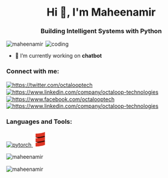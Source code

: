 <h1 align="center">Hi 👋, I'm Maheenamir</h1>
<h3 align="center">Building Intelligent Systems with Python</h3>

<img align="right" alt="coding" width="400" src="https://images.squarespace-cdn.com/content/v1/60479868292a5d29e69ac6b9/d2f479f8-2005-43ae-bb36-e90333fa8f19/Future_of_Artificial_Intelligence.gif">

<p align="left"> <img src="https://komarev.com/ghpvc/?username=maheenamir&label=Profile%20views&color=0e75b6&style=flat" alt="maheenamir" /> </p>

- 🔭 I’m currently working on **chatbot**

<h3 align="left">Connect with me:</h3>
<p align="left">
<a href="https://twitter.com/https://twitter.com/octalooptech" target="blank"><img align="center" src="https://raw.githubusercontent.com/rahuldkjain/github-profile-readme-generator/master/src/images/icons/Social/twitter.svg" alt="https://twitter.com/octalooptech" height="30" width="40" /></a>
<a href="https://linkedin.com/in/https://www.linkedin.com/company/octaloop-technologies" target="blank"><img align="center" src="https://raw.githubusercontent.com/rahuldkjain/github-profile-readme-generator/master/src/images/icons/Social/linked-in-alt.svg" alt="https://www.linkedin.com/company/octaloop-technologies" height="30" width="40" /></a>
<a href="https://fb.com/https://www.facebook.com/octalooptech" target="blank"><img align="center" src="https://raw.githubusercontent.com/rahuldkjain/github-profile-readme-generator/master/src/images/icons/Social/facebook.svg" alt="https://www.facebook.com/octalooptech" height="30" width="40" /></a>
<a href="https://instagram.com/https://www.linkedin.com/company/octaloop-technologies" target="blank"><img align="center" src="https://raw.githubusercontent.com/rahuldkjain/github-profile-readme-generator/master/src/images/icons/Social/instagram.svg" alt="https://www.linkedin.com/company/octaloop-technologies" height="30" width="40" /></a>
</p>

<h3 align="left">Languages and Tools:</h3>
<p align="left"> <a href="https://pytorch.org/" target="_blank" rel="noreferrer"> <img src="https://www.vectorlogo.zone/logos/pytorch/pytorch-icon.svg" alt="pytorch" width="40" height="40"/> </a> <a href="https://www.scala-lang.org" target="_blank" rel="noreferrer"> <img src="https://raw.githubusercontent.com/devicons/devicon/master/icons/scala/scala-original.svg" alt="scala" width="40" height="40"/> </a> </p>

<p><img align="center" src="https://github-readme-stats.vercel.app/api/top-langs?username=maheenamir&show_icons=true&locale=en&layout=compact" alt="maheenamir" /></p>

<p><img align="center" src="https://github-readme-streak-stats.herokuapp.com/?user=maheenamir&" alt="maheenamir" /></p>
